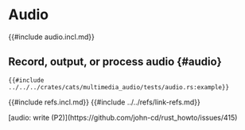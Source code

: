 # Audio

{{#include audio.incl.md}}

## Record, output, or process audio {#audio}

```rust,editable
{{#include ../../../crates/cats/multimedia_audio/tests/audio.rs:example}}
```

{{#include refs.incl.md}}
{{#include ../../refs/link-refs.md}}

<div class="hidden">
[audio: write (P2)](https://github.com/john-cd/rust_howto/issues/415)

</div>
